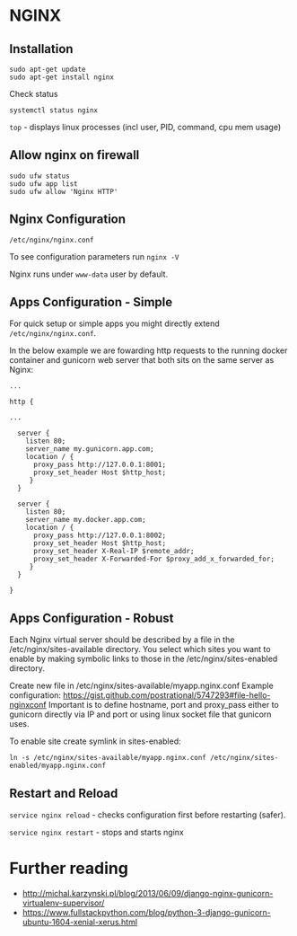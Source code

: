 # NGINX

## Installation

```
sudo apt-get update
sudo apt-get install nginx
```

Check status

`systemctl status nginx`

`top` - displays linux processes (incl user, PID, command, cpu mem usage)

## Allow nginx on firewall

```
sudo ufw status
sudo ufw app list
sudo ufw allow 'Nginx HTTP'
```

## Nginx Configuration

`/etc/nginx/nginx.conf`

To see configuration parameters run `nginx -V`

Nginx runs under `www-data` user by default. 

## Apps Configuration - Simple

For quick setup or simple apps you might directly extend `/etc/nginx/nginx.conf`.

In the below example we are fowarding http requests to the running docker container and gunicorn web server that both sits on the same server as Nginx:

```
...

http {

...

  server {
    listen 80;
    server_name my.gunicorn.app.com;
    location / {
      proxy_pass http://127.0.0.1:8001;
      proxy_set_header Host $http_host;
     }
  }

  server {
    listen 80;
    server_name my.docker.app.com;
    location / {
      proxy_pass http://127.0.0.1:8002;
      proxy_set_header Host $http_host;
      proxy_set_header X-Real-IP $remote_addr;
      proxy_set_header X-Forwarded-For $proxy_add_x_forwarded_for;
     }
  }
 
}
```

## Apps Configuration - Robust

Each Nginx virtual server should be described by a file in the /etc/nginx/sites-available directory. 
You select which sites you want to enable by making symbolic links to those in the /etc/nginx/sites-enabled directory.

Create new file in /etc/nginx/sites-available/myapp.nginx.conf
Example configuration: https://gist.github.com/postrational/5747293#file-hello-nginxconf
Important is to define hostname, port and proxy_pass either to gunicorn directly via IP and port 
or using linux socket file that gunicorn uses.

To enable site create symlink in sites-enabled:

`ln -s /etc/nginx/sites-available/myapp.nginx.conf /etc/nginx/sites-enabled/myapp.nginx.conf`

## Restart and Reload

`service nginx reload` - checks configuration first before restarting (safer).

`service nginx restart` - stops and starts nginx 

# Further reading

 - http://michal.karzynski.pl/blog/2013/06/09/django-nginx-gunicorn-virtualenv-supervisor/
 - https://www.fullstackpython.com/blog/python-3-django-gunicorn-ubuntu-1604-xenial-xerus.html
